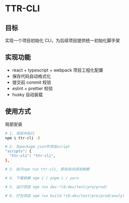# TTR-CLI

## 目标

实现一个项目初始化 CLI，为后续项目提供统一初始化脚手架

## 实现功能

- react + typescript + webpack 项目工程化配置
- 保存代码自动格式化
- 提交前 commit 校验
- eslint + prettier 校验
- husky 自动装载

## 使用方式

局部安装

```BASH
# 1. 项目中执行
npm i ttr-cli -D

# 2. 在package.json中添加script
"scripts": {
  "ttr-cli": "ttr-cli",
},

# 3. 执行npm run ttr-cli, 即会自动添加依赖

# 4. 下载依赖 npm i / pnpm i / yarn

# 5. 运行项目 npm run dev-*(8:dev/test/pre/prod)

# 6. 打包项目 npm run build-*(8:dev/test/pre/prod/analy)
```
